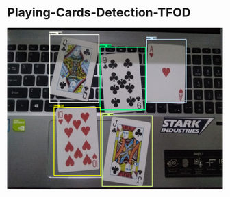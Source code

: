 # Playing-Cards-Detection-TFOD
<img width="881" alt="Screen Shot 2019-03-29 at 12 24 08 AM" src="https://github.com/vaidande/Playing-Cards-Detection-TFOD/blob/a2ecd15638317a5302e1d1c20146c5bad9a6f629/cards2_detected.png">
